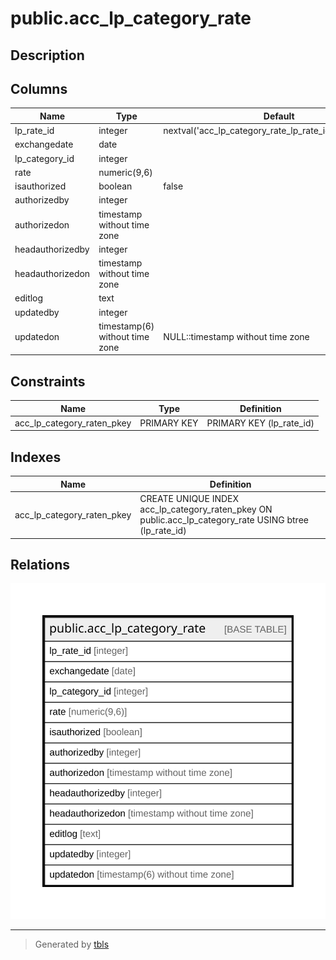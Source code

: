 # public.acc_lp_category_rate

## Description

## Columns

| Name | Type | Default | Nullable | Children | Parents | Comment |
| ---- | ---- | ------- | -------- | -------- | ------- | ------- |
| lp_rate_id | integer | nextval('acc_lp_category_rate_lp_rate_id_seq'::regclass) | false |  |  |  |
| exchangedate | date |  | false |  |  |  |
| lp_category_id | integer |  | false |  |  |  |
| rate | numeric(9,6) |  | true |  |  |  |
| isauthorized | boolean | false | false |  |  |  |
| authorizedby | integer |  | true |  |  |  |
| authorizedon | timestamp without time zone |  | true |  |  |  |
| headauthorizedby | integer |  | true |  |  |  |
| headauthorizedon | timestamp without time zone |  | true |  |  |  |
| editlog | text |  | true |  |  |  |
| updatedby | integer |  | true |  |  |  |
| updatedon | timestamp(6) without time zone | NULL::timestamp without time zone | true |  |  |  |

## Constraints

| Name | Type | Definition |
| ---- | ---- | ---------- |
| acc_lp_category_raten_pkey | PRIMARY KEY | PRIMARY KEY (lp_rate_id) |

## Indexes

| Name | Definition |
| ---- | ---------- |
| acc_lp_category_raten_pkey | CREATE UNIQUE INDEX acc_lp_category_raten_pkey ON public.acc_lp_category_rate USING btree (lp_rate_id) |

## Relations

![er](public.acc_lp_category_rate.svg)

---

> Generated by [tbls](https://github.com/k1LoW/tbls)
